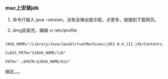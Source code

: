 ### mac上安装jdk


1. 命令行输入 java -version，没有会弹出提示框，点更多，链接到下载网页。

2. dmg安装完，编辑 vi /etc/profile


```

JAVA_HOME="/Library/Java/JavaVirtualMachines/jdk1.8.0_111.jdk/Contents/Home"

CLASS_PATH="$JAVA_HOME/lib"

PATH=".;$PATH:$JAVA_HOME/bin"

```

搞定。。。

